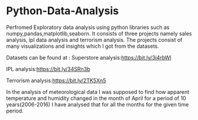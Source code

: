 # Python-Data-Analysis
Perfromed Exploratory data analysis using python libraries such as numpy,pandas,matplotlib,seaborn.
It consists of three projects namely sales analysis, ipl data analysis and terrorism analysis.
The projects consist of many visualizations and insights which I got from the datasets. 

Datasets can be found at :
Superstore analysis:https://bit.ly/3i4rbWl

IPL analysis:https://bit.ly/34SRn3b

Terrorism analysis:https://bit.ly/2TK5Xn5

In the analysis of meteorological data I was supposed to find how apparent temperature and humidity changed in the month of April for a period of 10 years(2006-2016)
I have analysed that for all the months for the given time period.
